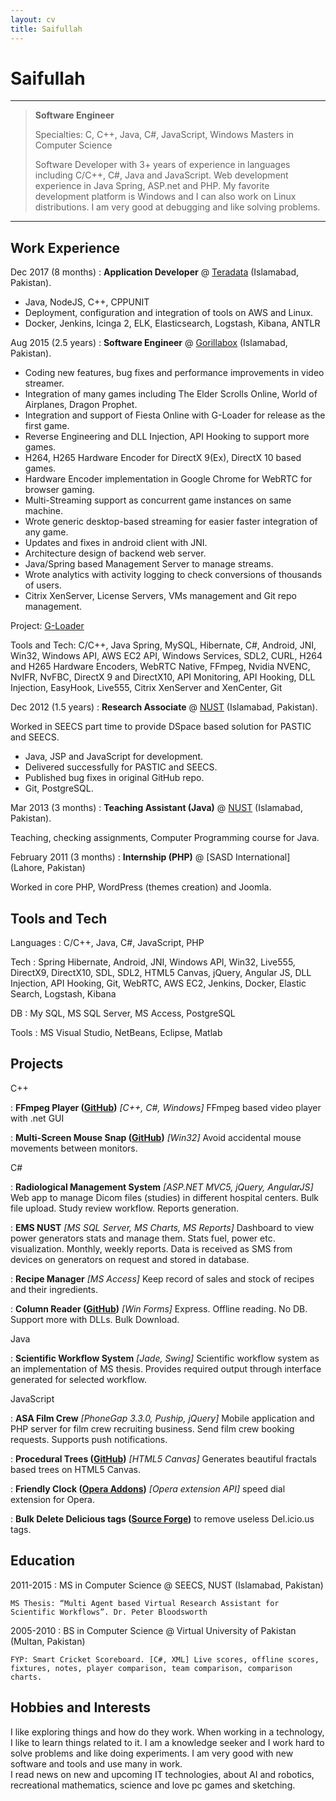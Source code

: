 ```yaml
---
layout: cv
title: Saifullah
---
```


Saifullah
=========================

----
>  **Software Engineer**
> 
>  Specialties: C, C++, Java, C#, JavaScript, Windows
>  Masters in Computer Science 
> 
> Software Developer with 3+ years of experience in languages including C/C++, C#, Java and JavaScript. Web development experience in Java Spring, ASP.net and PHP. My favorite development platform is Windows and I can also work on Linux distributions. I am very good at debugging and like solving problems.

----

Work Experience
--------------------

Dec 2017 
(8 months)
: **Application Developer** @ [Teradata](https://www.teradata.com/) (Islamabad, Pakistan).  
  
  - Java, NodeJS, C++, CPPUNIT
  -	Deployment, configuration and integration of tools on AWS and Linux. 
  -	Docker, Jenkins, Icinga 2, ELK, Elasticsearch, Logstash, Kibana, ANTLR


Aug 2015 
(2.5 years)
: **Software Engineer** @ [Gorillabox](https://www.gorillabox.net/) (Islamabad, Pakistan).  
  
  - Coding new features, bug fixes and performance improvements in video streamer.
  - Integration of many games including The Elder Scrolls Online, World of Airplanes, Dragon Prophet.
  - Integration and support of Fiesta Online with G-Loader for release as the first game.
  - Reverse Engineering and DLL Injection, API Hooking to support more games.
  - H264, H265 Hardware Encoder for DirectX 9(Ex), DirectX 10 based games.
  - Hardware Encoder implementation in Google Chrome for WebRTC for browser gaming.
  - Multi-Streaming support as concurrent game instances on same machine.
  - Wrote generic desktop-based streaming for easier faster integration of any game.
  - Updates and fixes in android client with JNI.
  - Architecture design of backend web server.
  - Java/Spring based Management Server to manage streams.
  - Wrote analytics with activity logging to check conversions of thousands of users.
  - Citrix XenServer, License Servers, VMs management and Git repo management.
  
  Project: [G-Loader](https://en.gamigo.com/corporate/gamigo-games/gorillabox-brings-its-successful-g-loader-technology-to-the-us-market-in-time-for-game-connection/)

  Tools and Tech: 
  C/C++, Java Spring, MySQL, Hibernate, C#, Android, JNI, Win32, Windows API, AWS EC2 API, Windows Services, SDL2, CURL, H264 and H265 Hardware Encoders, WebRTC Native, FFmpeg, Nvidia NVENC, NvIFR, NvFBC, DirectX 9 and DirectX10, API Monitoring, API Hooking, DLL Injection, EasyHook, Live555, Citrix XenServer and XenCenter, Git


Dec 2012 
(1.5 years)
: **Research Associate** @ [NUST](http://seecs.nust.edu.pk/) (Islamabad, Pakistan).

  Worked in SEECS part time to provide DSpace based solution for PASTIC and SEECS. 
  -  Java, JSP and JavaScript for development. 
  -  Delivered successfully for PASTIC and SEECS. 
  -  Published bug fixes in original GitHub repo. 
  -  Git, PostgreSQL.


Mar 2013 
(3 months)
: **Teaching Assistant (Java)** @ [NUST](http://seecs.nust.edu.pk/) (Islamabad, Pakistan).

  Teaching, checking assignments, Computer Programming course for Java. 
    

February 2011 
(3 months) 
: **Internship (PHP)** @ [SASD International] (Lahore, Pakistan)

  Worked in core PHP, WordPress (themes creation) and Joomla.


Tools and Tech
--------------

Languages
: C/C++, Java, C#, JavaScript, PHP 

Tech
: Spring Hibernate, Android, JNI, Windows API, Win32, Live555, DirectX9, DirectX10, SDL, SDL2, HTML5 Canvas, jQuery, Angular JS, DLL Injection, API Hooking, Git, WebRTC, AWS EC2, Jenkins, Docker, Elastic Search, Logstash, Kibana

DB
: My SQL, MS SQL Server, MS Access, PostgreSQL 

Tools
: MS Visual Studio, NetBeans, Eclipse, Matlab 
    

Projects
--------
C++ 

: **FFmpeg Player ([GitHub](https://github.com/SMUsamaShah/FFmpegCapturePlayer))** *[C++, C#, Windows]* FFmpeg based video player with .net GUI

: **Multi-Screen Mouse Snap ([GitHub](https://github.com/SMUsamaShah/WindowsMultiscreenMouseSnap))** *[Win32]* Avoid accidental mouse movements between monitors. 

C# 

: **Radiological Management System** *[ASP.NET MVC5, jQuery, AngularJS]* Web app to manage Dicom files (studies) in different hospital centers. Bulk file upload. Study review workflow. Reports generation.

: **EMS NUST** *[MS SQL Server, MS Charts, MS Reports]* Dashboard to view power generators stats and manage them. Stats fuel, power etc. visualization. Monthly, weekly reports. Data is received as SMS from devices on generators on request and stored in database. 

: **Recipe Manager**  *[MS Access]* Keep record of sales and stock of recipes and their ingredients. 

: **Column Reader ([GitHub](https://github.com/SMUsamaShah/UrduColumnsReader))** *[Win Forms]* Express. Offline reading. No DB. Support more with DLLs. Bulk Download.

Java 

: **Scientific Workflow System**  *[Jade, Swing]* Scientific workflow system as an implementation of MS thesis. Provides required output through interface generated for selected workflow. 

JavaScript

: **ASA Film Crew** *[PhoneGap 3.3.0, Puship, jQuery]* Mobile application and PHP server for film crew recruiting business. Send film crew booking requests. Supports push notifications. 

: **Procedural Trees ([GitHub](https://github.com/SMUsamaShah/ProceduralTrees))** *[HTML5 Canvas]* Generates beautiful fractals based trees on HTML5 Canvas. 

: **Friendly Clock ([Opera Addons](https://addons.opera.com/en/extensions/details/friendly-clock-speed-dial-extension-analog/))** *[Opera extension API]* speed dial extension for Opera. 

: **Bulk Delete Delicious tags ([Source Forge](https://sourceforge.net/p/bulkdeletedelic/wiki/Home/))** to remove useless Del.icio.us tags.

Education
---------

2011-2015
: MS in Computer Science @ SEECS, NUST (Islamabad, Pakistan)

    MS Thesis: “Multi Agent based Virtual Research Assistant for Scientific Workflows”. Dr. Peter Bloodsworth

2005-2010
: BS in Computer Science @ Virtual University of Pakistan (Multan, Pakistan)

    FYP: Smart Cricket Scoreboard. [C#, XML] Live scores, offline scores, fixtures, notes, player comparison, team comparison, comparison charts.

Hobbies and Interests
---------------------

I like exploring things and how do they work. When working in a technology, I like to learn things related to it. I am a knowledge seeker and I work hard to solve problems and like doing experiments. I am very good with new software and tools and use many in work.  
I read news on new and upcoming IT technologies, about AI and robotics, recreational mathematics, science and love pc games and sketching. 
